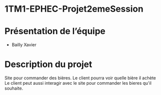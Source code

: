 # 1TM1-EPHEC-Projet2emeSession
# Présentation de l’équipe 
- Bailly Xavier
# Description du projet
Site pour commander des bières.
Le client pourra voir quelle bière il achète 
Le client peut aussi interagir avec le site pour commander les bieres qu'il souhaite.


